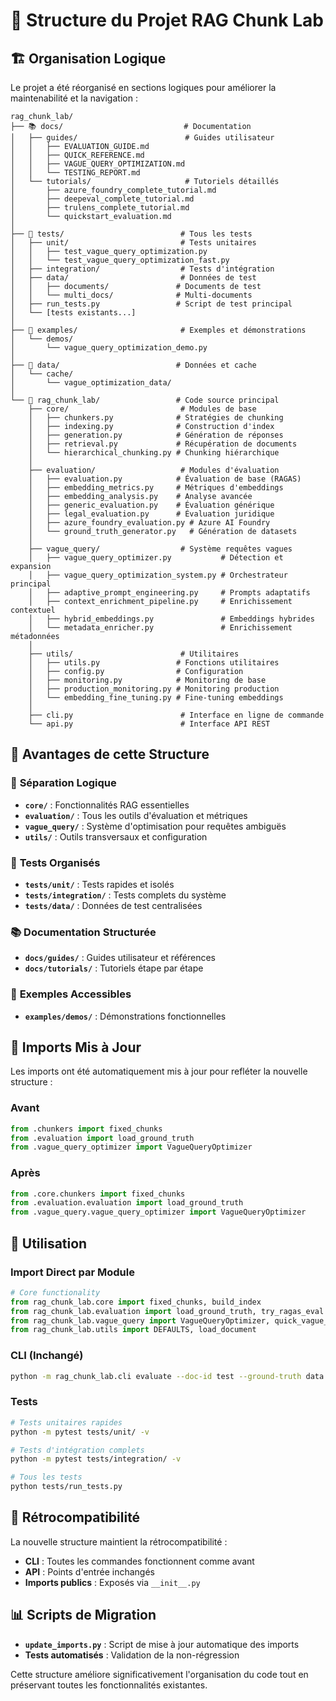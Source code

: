 # 📁 Structure du Projet RAG Chunk Lab

## 🏗️ Organisation Logique

Le projet a été réorganisé en sections logiques pour améliorer la maintenabilité et la navigation :

```
rag_chunk_lab/
├── 📚 docs/                           # Documentation
│   ├── guides/                        # Guides utilisateur
│   │   ├── EVALUATION_GUIDE.md
│   │   ├── QUICK_REFERENCE.md
│   │   ├── VAGUE_QUERY_OPTIMIZATION.md
│   │   └── TESTING_REPORT.md
│   └── tutorials/                     # Tutoriels détaillés
│       ├── azure_foundry_complete_tutorial.md
│       ├── deepeval_complete_tutorial.md
│       ├── trulens_complete_tutorial.md
│       └── quickstart_evaluation.md
│
├── 🧪 tests/                          # Tous les tests
│   ├── unit/                         # Tests unitaires
│   │   ├── test_vague_query_optimization.py
│   │   └── test_vague_query_optimization_fast.py
│   ├── integration/                  # Tests d'intégration
│   ├── data/                         # Données de test
│   │   ├── documents/               # Documents de test
│   │   └── multi_docs/              # Multi-documents
│   ├── run_tests.py                 # Script de test principal
│   └── [tests existants...]
│
├── 🎯 examples/                       # Exemples et démonstrations
│   └── demos/
│       └── vague_query_optimization_demo.py
│
├── 💾 data/                          # Données et cache
│   └── cache/
│       └── vague_optimization_data/
│
└── 🧠 rag_chunk_lab/                 # Code source principal
    ├── core/                         # Modules de base
    │   ├── chunkers.py              # Stratégies de chunking
    │   ├── indexing.py              # Construction d'index
    │   ├── generation.py            # Génération de réponses
    │   ├── retrieval.py             # Récupération de documents
    │   └── hierarchical_chunking.py # Chunking hiérarchique
    │
    ├── evaluation/                   # Modules d'évaluation
    │   ├── evaluation.py            # Évaluation de base (RAGAS)
    │   ├── embedding_metrics.py     # Métriques d'embeddings
    │   ├── embedding_analysis.py    # Analyse avancée
    │   ├── generic_evaluation.py    # Évaluation générique
    │   ├── legal_evaluation.py      # Évaluation juridique
    │   ├── azure_foundry_evaluation.py # Azure AI Foundry
    │   └── ground_truth_generator.py   # Génération de datasets
    │
    ├── vague_query/                  # Système requêtes vagues
    │   ├── vague_query_optimizer.py           # Détection et expansion
    │   ├── vague_query_optimization_system.py # Orchestrateur principal
    │   ├── adaptive_prompt_engineering.py     # Prompts adaptatifs
    │   ├── context_enrichment_pipeline.py     # Enrichissement contextuel
    │   ├── hybrid_embeddings.py               # Embeddings hybrides
    │   └── metadata_enricher.py               # Enrichissement métadonnées
    │
    ├── utils/                        # Utilitaires
    │   ├── utils.py                 # Fonctions utilitaires
    │   ├── config.py                # Configuration
    │   ├── monitoring.py            # Monitoring de base
    │   ├── production_monitoring.py # Monitoring production
    │   └── embedding_fine_tuning.py # Fine-tuning embeddings
    │
    ├── cli.py                        # Interface en ligne de commande
    └── api.py                        # Interface API REST
```

## 🎯 Avantages de cette Structure

### 📂 **Séparation Logique**
- **`core/`** : Fonctionnalités RAG essentielles
- **`evaluation/`** : Tous les outils d'évaluation et métriques
- **`vague_query/`** : Système d'optimisation pour requêtes ambiguës
- **`utils/`** : Outils transversaux et configuration

### 🧪 **Tests Organisés**
- **`tests/unit/`** : Tests rapides et isolés
- **`tests/integration/`** : Tests complets du système
- **`tests/data/`** : Données de test centralisées

### 📚 **Documentation Structurée**
- **`docs/guides/`** : Guides utilisateur et références
- **`docs/tutorials/`** : Tutoriels étape par étape

### 🎯 **Exemples Accessibles**
- **`examples/demos/`** : Démonstrations fonctionnelles

## 🔄 Imports Mis à Jour

Les imports ont été automatiquement mis à jour pour refléter la nouvelle structure :

### Avant
```python
from .chunkers import fixed_chunks
from .evaluation import load_ground_truth
from .vague_query_optimizer import VagueQueryOptimizer
```

### Après
```python
from .core.chunkers import fixed_chunks
from .evaluation.evaluation import load_ground_truth
from .vague_query.vague_query_optimizer import VagueQueryOptimizer
```

## 🚀 Utilisation

### Import Direct par Module
```python
# Core functionality
from rag_chunk_lab.core import fixed_chunks, build_index
from rag_chunk_lab.evaluation import load_ground_truth, try_ragas_eval
from rag_chunk_lab.vague_query import VagueQueryOptimizer, quick_vague_query_optimization
from rag_chunk_lab.utils import DEFAULTS, load_document
```

### CLI (Inchangé)
```bash
python -m rag_chunk_lab.cli evaluate --doc-id test --ground-truth data.jsonl --optimize-vague-queries
```

### Tests
```bash
# Tests unitaires rapides
python -m pytest tests/unit/ -v

# Tests d'intégration complets
python -m pytest tests/integration/ -v

# Tous les tests
python tests/run_tests.py
```

## 🔧 Rétrocompatibilité

La nouvelle structure maintient la rétrocompatibilité :
- **CLI** : Toutes les commandes fonctionnent comme avant
- **API** : Points d'entrée inchangés
- **Imports publics** : Exposés via `__init__.py`

## 📊 Scripts de Migration

- **`update_imports.py`** : Script de mise à jour automatique des imports
- **Tests automatisés** : Validation de la non-régression

Cette structure améliore significativement l'organisation du code tout en préservant toutes les fonctionnalités existantes.